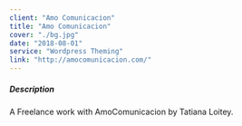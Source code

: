 ```yaml
---
client: "Amo Comunicacion"
title: "Amo Comunicacion"
cover: "./bg.jpg"
date: "2018-08-01"
service: "Wordpress Theming"
link: "http://amocomunicacion.com/"
---
```

##### Description

A Freelance work with AmoComunicacion by Tatiana Loitey.